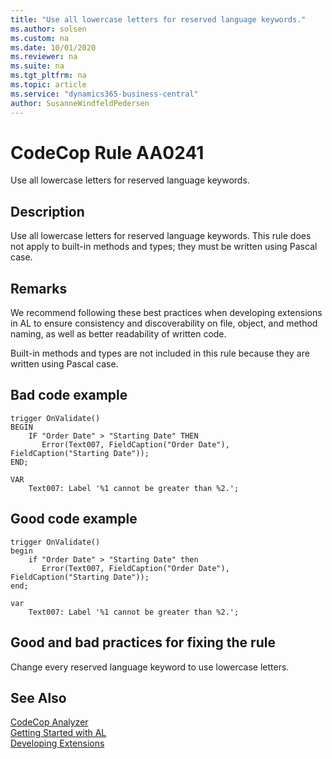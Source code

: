 ```yaml
---
title: "Use all lowercase letters for reserved language keywords."
ms.author: solsen
ms.custom: na
ms.date: 10/01/2020
ms.reviewer: na
ms.suite: na
ms.tgt_pltfrm: na
ms.topic: article
ms.service: "dynamics365-business-central"
author: SusanneWindfeldPedersen
---
```

[//]: # (START>DO_NOT_EDIT)
[//]: # (IMPORTANT:Do not edit any of the content between here and the END>DO_NOT_EDIT.)
[//]: # (Any modifications should be made in the .xml files in the ModernDev repo.)
# CodeCop Rule AA0241
Use all lowercase letters for reserved language keywords.  

## Description
Use all lowercase letters for reserved language keywords. This rule does not apply to built-in methods and types; they must be written using Pascal case.

[//]: # (IMPORTANT: END>DO_NOT_EDIT)

## Remarks

We recommend following these best practices when developing extensions in AL to ensure consistency and discoverability on file, object, and method naming, as well as better readability of written code.

Built-in methods and types are not included in this rule because they are written using Pascal case.

## Bad code example

```AL
trigger OnValidate()
BEGIN
    IF "Order Date" > "Starting Date" THEN
       Error(Text007, FieldCaption("Order Date"), FieldCaption("Starting Date"));
END;

VAR
    Text007: Label '%1 cannot be greater than %2.';
```

## Good code example

```AL
trigger OnValidate()
begin
    if "Order Date" > "Starting Date" then
       Error(Text007, FieldCaption("Order Date"), FieldCaption("Starting Date"));
end;

var
    Text007: Label '%1 cannot be greater than %2.';

```

## Good and bad practices for fixing the rule
Change every reserved language keyword to use lowercase letters.

## See Also  
[CodeCop Analyzer](codecop.md)  
[Getting Started with AL](../devenv-get-started.md)  
[Developing Extensions](../devenv-dev-overview.md)  